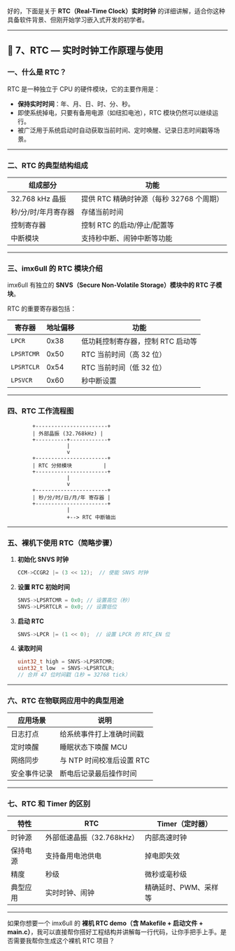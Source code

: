 好的，下面是关于 **RTC（Real-Time Clock）实时时钟** 的详细讲解，适合你这种具备软件背景、但刚开始学习嵌入式开发的初学者。

---

## 🔧 7、RTC — 实时时钟工作原理与使用

### 一、什么是 RTC？

RTC 是一种独立于 CPU 的硬件模块，它的主要作用是：

* **保持实时时间**：年、月、日、时、分、秒。
* 即使系统掉电，只要有备用电源（如纽扣电池），RTC 模块仍然可以继续运行。
* 被广泛用于系统启动时自动获取当前时间、定时唤醒、记录日志时间戳等场景。

---

### 二、RTC 的典型结构组成

| 组成部分          | 功能                         |
| ------------- | -------------------------- |
| 32.768 kHz 晶振 | 提供 RTC 精确时钟源（每秒 32768 个周期） |
| 秒/分/时/年月寄存器   | 存储当前时间                     |
| 控制寄存器         | 控制 RTC 的启动/停止/配置等          |
| 中断模块          | 支持秒中断、闹钟中断等功能              |

---

### 三、imx6ull 的 RTC 模块介绍

imx6ull 有独立的 **SNVS（Secure Non-Volatile Storage）模块中的 RTC 子模块**。

RTC 的重要寄存器包括：

| 寄存器        | 地址偏移 | 功能                  |
| ---------- | ---- | ------------------- |
| `LPCR`     | 0x38 | 低功耗控制寄存器，控制 RTC 启动等 |
| `LPSRTCMR` | 0x50 | RTC 当前时间（高 32 位）    |
| `LPSRTCLR` | 0x54 | RTC 当前时间（低 32 位）    |
| `LPSVCR`   | 0x60 | 秒中断设置               |

---

### 四、RTC 工作流程图

```
        +-----------------------+
        | 外部晶振 (32.768kHz) |
        +----------+------------+
                   |
                   v
        +-----------------------+
        | RTC 分频模块          |
        +-----------------------+
                   |
                   v
        +-----------------------+
        | 秒/分/时/日/月/年 寄存器 |
        +-----------------------+
                   |
                   +--> RTC 中断输出
```

---

### 五、裸机下使用 RTC（简略步骤）

1. **初始化 SNVS 时钟**

   ```c
   CCM->CCGR2 |= (3 << 12);  // 使能 SNVS 时钟
   ```

2. **设置 RTC 初始时间**

   ```c
   SNVS->LPSRTCMR = 0x0; // 设置高位（秒）
   SNVS->LPSRTCLR = 0x0; // 设置低位
   ```

3. **启动 RTC**

   ```c
   SNVS->LPCR |= (1 << 0);  // 设置 LPCR 的 RTC_EN 位
   ```

4. **读取时间**

   ```c
   uint32_t high = SNVS->LPSRTCMR;
   uint32_t low  = SNVS->LPSRTCLR;
   // 合并 47 位时间戳（1秒 = 32768 tick）
   ```

---

### 六、RTC 在物联网应用中的典型用途

| 应用场景   | 说明                |
| ------ | ----------------- |
| 日志打点   | 给系统事件打上准确时间戳      |
| 定时唤醒   | 睡眠状态下唤醒 MCU       |
| 网络同步   | 与 NTP 时间校准后设置 RTC |
| 安全事件记录 | 断电后记录最后操作时间       |

---

### 七、RTC 和 Timer 的区别

| 特性   | RTC               | Timer（定时器）   |
| ---- | ----------------- | ------------ |
| 时钟源  | 外部低速晶振（32.768kHz） | 内部高速时钟       |
| 保持电源 | 支持备用电池供电          | 掉电即失效        |
| 精度   | 秒级                | 微秒或毫秒级       |
| 典型应用 | 实时时钟、闹钟           | 精确延时、PWM、采样等 |

---

如果你想要一个 imx6ull 的 **裸机 RTC demo（含 Makefile + 启动文件 + main.c）**，我可以直接帮你搭好工程结构并讲解每一行代码，让你手把手上手。是否需要我帮你生成这个裸机 RTC 项目？

